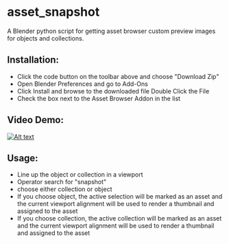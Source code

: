 # asset_snapshot

A Blender python script for getting asset browser custom preview images for objects and collections.

## Installation:
  - Click the code button on the toolbar above and choose "Download Zip"
  - Open Blender Preferences and go to Add-Ons
  - Click Install and browse to the downloaded file Double Click the File
  - Check the box next to the Asset Browser Addon in the list

## Video Demo:

[![Alt text](https://img.youtube.com/vi/d0D8DuqpRt0/0.jpg)](https://www.youtube.com/watch?v=d0D8DuqpRt0)  



## Usage: 
 - Line up the object or collection in a viewport
 - Operator search for "snapshot"
 - choose either collection or object
 - If you choose object, the active selection will be marked as an asset and the current viewport alignment will be used to render a thumbnail and assigned to the asset
 - If you choose collection, the active collection will be marked as an asset and the current viewport alignment will be used to render a thumbnail and assigned to the asset
